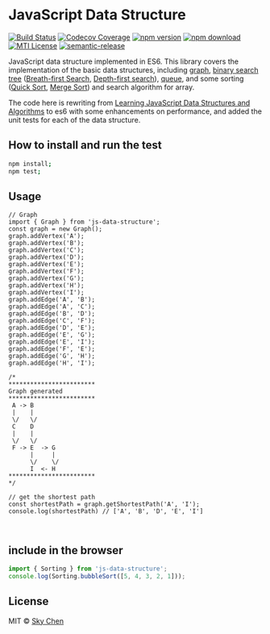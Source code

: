 # JavaScript Data Structure

[![Build Status](https://travis-ci.org/almandsky/js-data-structure.svg?branch=master)](https://travis-ci.org/almandsky/js-data-structure)
[![Codecov Coverage](https://img.shields.io/codecov/c/github/almandsky/js-data-structure.svg)](https://codecov.io/gh/almandsky/js-data-structure)
[![npm version](https://img.shields.io/npm/v/js-data-structure.svg)](https://www.npmjs.com/package/js-data-structure)
[![npm download](https://img.shields.io/npm/dt/js-data-structure.svg)](https://www.npmjs.com/package/js-data-structure)
[![MTI License](https://img.shields.io/npm/l/js-data-structure.svg)](http://opensource.org/licenses/MIT)
[![semantic-release](https://img.shields.io/badge/%20%20%F0%9F%93%A6%F0%9F%9A%80-semantic--release-e10079.svg)](https://github.com/semantic-release/semantic-release)


JavaScript data structure implemented in ES6.  This library covers the implementation of the basic data structures, including [graph](https://en.wikipedia.org/wiki/Graph_%28abstract_data_type%29), [binary search tree](https://en.wikipedia.org/wiki/Binary_search_tree) ([Breath-first Search](https://en.wikipedia.org/wiki/Breadth-first_search), [Depth-first search](https://en.wikipedia.org/wiki/Depth-first_search)), [queue](https://en.wikipedia.org/wiki/Queue_%28abstract_data_type%29), and some sorting ([Quick Sort](http://en.wikipedia.org/wiki/Quicksort), [Merge Sort](http://en.wikipedia.org/wiki/Merge_sort)) and search algorithm for array.

The code here is rewriting from [Learning JavaScript Data Structures and Algorithms](https://github.com/loiane/javascript-datastructures-algorithms) to es6 with some enhancements on performance, and added the unit tests for each of the data structure.


## How to install and run the test

```bash
npm install;
npm test;
```

## Usage

```
// Graph
import { Graph } from 'js-data-structure';
const graph = new Graph();
graph.addVertex('A');
graph.addVertex('B');
graph.addVertex('C');
graph.addVertex('D');
graph.addVertex('E');
graph.addVertex('F');
graph.addVertex('G');
graph.addVertex('H');
graph.addVertex('I');
graph.addEdge('A', 'B');
graph.addEdge('A', 'C');
graph.addEdge('B', 'D');
graph.addEdge('C', 'F');
graph.addEdge('D', 'E');
graph.addEdge('E', 'G');
graph.addEdge('E', 'I');
graph.addEdge('F', 'E');
graph.addEdge('G', 'H');
graph.addEdge('H', 'I');

/*
************************
Graph generated
************************
 A -> B
 |    |
 \/   \/
 C    D
 |    |
 \/   \/
 F -> E  -> G
      |     |
      \/    \/
      I  <- H
************************
*/

// get the shortest path
const shortestPath = graph.getShortestPath('A', 'I');
console.log(shortestPath) // ['A', 'B', 'D', 'E', 'I']



```

## include in the browser

```javascript
import { Sorting } from 'js-data-structure';
console.log(Sorting.bubbleSort([5, 4, 3, 2, 1]));

```

## License

MIT © [Sky Chen](https://www.skychen.com)
